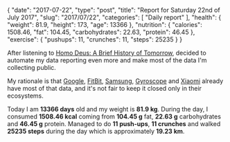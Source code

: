 {
    "date": "2017-07-22",
    "type": "post",
    "title": "Report for Saturday 22nd of July 2017",
    "slug": "2017\/07\/22",
    "categories": [
        "Daily report"
    ],
    "health": {
        "weight": 81.9,
        "height": 173,
        "age": 13366
    },
    "nutrition": {
        "calories": 1508.46,
        "fat": 104.45,
        "carbohydrates": 22.63,
        "protein": 46.45
    },
    "exercise": {
        "pushups": 11,
        "crunches": 11,
        "steps": 25235
    }
}

After listening to [Homo Deus: A Brief History of
Tomorrow](http://amzn.to/2ulgPfh), decided to automate my data reporting even
more and make most of the data I'm collecting public.
<!--more-->

My rationale is that [Google](https://fit.google.com/),
[FitBit](https://www.fitbit.com/), [Samsung](https://shealth.samsung.com/),
[Gyroscope](https://gyrosco.pe/aquilax/) and
[Xiaomi](http://www.mi.com/en/miband2/) already have
most of that data, and it's not fair to keep it closed only in their ecosystems.



Today I am <strong>13366 days</strong> old and my weight is <strong>81.9 kg</strong>. During the day, I consumed <strong>1508.46 kcal</strong> coming from <strong>104.45 g</strong> fat, <strong>22.63 g</strong> carbohydrates and <strong>46.45 g</strong> protein. Managed to do <strong>11 push-ups</strong>, <strong>11 crunches</strong> and walked <strong>25235 steps</strong> during the day which is approximately <strong>19.23 km</strong>.